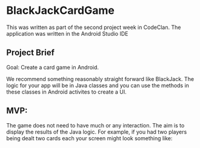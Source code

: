 # BlackJackCardGame

This was written as part of the second project week in CodeClan. The application was written in the Android Studio IDE

## Project Brief
Goal: Create a card game in Android.

We recommend something reasonably straight forward like BlackJack. The logic for your app will be in Java classes and 
you can use the methods in these classes in Android activites to create a UI.

## MVP:
The game does not need to have much or any interaction. The aim is to display the results of the Java logic. For example, 
if you had two players being dealt two cards each your screen might look something like:
